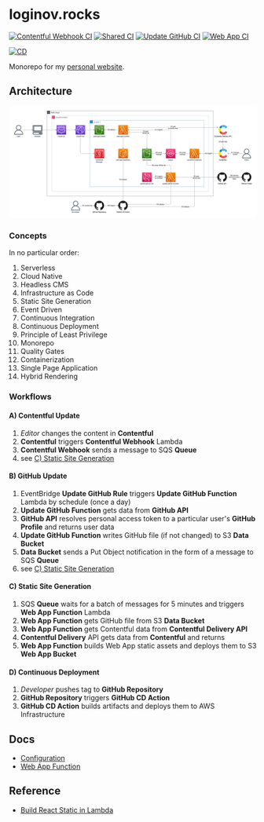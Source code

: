 # loginov.rocks

[![Contentful Webhook CI](https://github.com/loginov-rocks/loginov-rocks/actions/workflows/contentful-webhook-ci.yml/badge.svg)](https://github.com/loginov-rocks/loginov-rocks/actions/workflows/contentful-webhook-ci.yml)
[![Shared CI](https://github.com/loginov-rocks/loginov-rocks/actions/workflows/shared-ci.yml/badge.svg)](https://github.com/loginov-rocks/loginov-rocks/actions/workflows/shared-ci.yml)
[![Update GitHub CI](https://github.com/loginov-rocks/loginov-rocks/actions/workflows/update-github-ci.yml/badge.svg)](https://github.com/loginov-rocks/loginov-rocks/actions/workflows/update-github-ci.yml)
[![Web App CI](https://github.com/loginov-rocks/loginov-rocks/actions/workflows/web-app-ci.yml/badge.svg)](https://github.com/loginov-rocks/loginov-rocks/actions/workflows/web-app-ci.yml)

[![CD](https://github.com/loginov-rocks/loginov-rocks/actions/workflows/cd.yml/badge.svg)](https://github.com/loginov-rocks/loginov-rocks/actions/workflows/cd.yml)

Monorepo for my [personal website](https://loginov.rocks).

## Architecture

![AWS Architecture Diagram](https://raw.githubusercontent.com/loginov-rocks/loginov-rocks/main/docs/AWS-Architecture-Diagram.png)

### Concepts

In no particular order:

1. Serverless
2. Cloud Native
3. Headless CMS
4. Infrastructure as Code
5. Static Site Generation
6. Event Driven
7. Continuous Integration
8. Continuous Deployment
9. Principle of Least Privilege
10. Monorepo
11. Quality Gates
12. Containerization
13. Single Page Application
14. Hybrid Rendering

### Workflows

#### A) Contentful Update

1. _Editor_ changes the content in **Contentful**
2. **Contentful** triggers **Contentful Webhook** Lambda
3. **Contentful Webhook** sends a message to SQS **Queue**
4. see [C) Static Site Generation](#c-static-site-generation)

#### B) GitHub Update

1. EventBridge **Update GitHub Rule** triggers **Update GitHub Function** Lambda by schedule (once a day)
2. **Update GitHub Function** gets data from **GitHub API**
3. **GitHub API** resolves personal access token to a particular user's **GitHub Profile** and returns user data
4. **Update GitHub Function** writes GitHub file (if not changed) to S3 **Data Bucket**
5. **Data Bucket** sends a Put Object notification in the form of a message to SQS **Queue**
6. see [C) Static Site Generation](#c-static-site-generation)

#### C) Static Site Generation

1. SQS **Queue** waits for a batch of messages for 5 minutes and triggers **Web App Function** Lambda
2. **Web App Function** gets GitHub file from S3 **Data Bucket**
3. **Web App Function** gets Contentful data from **Contentful Delivery API**
4. **Contentful Delivery** API gets data from **Contentful** and returns
5. **Web App Function** builds Web App static assets and deploys them to S3 **Web App Bucket**

#### D) Continuous Deployment

1. _Developer_ pushes tag to **GitHub Repository**
2. **GitHub Repository** triggers **GitHub CD Action**
3. **GitHub CD Action** builds artifacts and deploys them to AWS Infrastructure

## Docs

* [Configuration](https://github.com/loginov-rocks/loginov-rocks/blob/main/docs/Configuration.md)
* [Web App Function](https://github.com/loginov-rocks/loginov-rocks/blob/main/docs/Web-App-Function.md)

## Reference

* [Build React Static in Lambda](https://github.com/loginov-rocks/Build-React-Static-in-Lambda)
